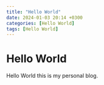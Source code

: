 ```yaml
---
title: "Hello World"
date: 2024-01-03 20:14 +0300
categories: [Hello World]
tags: [Hello World]
---
```


# Hello World

Hello World this is my personal blog.
